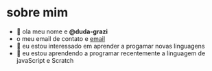 # sobre mim
- 👋 ola meu nome e **@duda-grazi**
- o meu email de contato e [email](s.grazielli@escola.pr.gov.br)
- 👀 eu estou interessado em aprender a progamar novas linguagens
- 🌱 eu estou aprendendo a programar recentemente a linguagem de javaScript e Scratch



